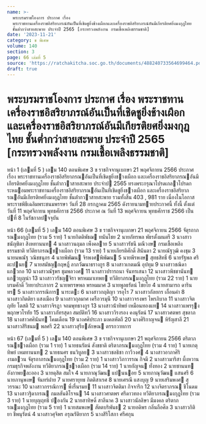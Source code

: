 ```yaml
---
name: >-
  พระบรมราชโองการ ประกาศ เรื่อง
  พระราชทานเครื่องราชอิสริยาภรณ์อันเป็นที่เชิดชูยิ่งช้างเผือกและเครื่องราชอิสริยาภรณ์อันมีเกียรติยศยิ่งมงกุฎไทย
  ชั้นต่ำกว่าสายสะพาย ประจำปี 2565 [กระทรวงพลังงาน กรมเชื้อเพลิงธรรมชาติ]
date: '2023-11-21'
category: ข พิเศษ
volume: 140
section: 3
page: 66 เล่มที่ 5
source: 'https://ratchakitcha.soc.go.th/documents/488240733564699464.pdf'
draft: true
---
```


# พระบรมราชโองการ ประกาศ เรื่อง พระราชทานเครื่องราชอิสริยาภรณ์อันเป็นที่เชิดชูยิ่งช้างเผือกและเครื่องราชอิสริยาภรณ์อันมีเกียรติยศยิ่งมงกุฎไทย ชั้นต่ำกว่าสายสะพาย ประจำปี 2565 [กระทรวงพลังงาน กรมเชื้อเพลิงธรรมชาติ]

หน้า 1 (เลมที่ 5 ) เลม 140 ตอนพิเศษ 3 ข ราชกิจจานุเบกษา 21 พฤศจิกายน 2566 ประกาศ เรื่อง พระราชทานเครื่องราชอิสริยาภรณอันเป็นที่เชิดชูยิ่งชางเผือก และเครื่องราชอิสริยาภรณอันมีเกียรติยศยิ่งมงกุฎไทย ชั้นต่ํากวาสายสะพาย ประจําป 2565 ทรงพระกรุณาโปรดเกลาโปรดกระหมอมพระราชทานเครื่องราชอิสริยาภรณอันเป็นที่เชิดชูยิ่งชางเผือก และเครื่องราชอิสริยาภรณอันมีเกียรติยศยิ่งมงกุฎไทย ชั้นต่ํากวาสายสะพาย รวมทั้งสิ้น 403 , 981 ราย เนื่องในโอกาสพระราชพิธีเฉลิมพระชนมพรรษา วันที่ 28 กรกฎาคม 2565 ดังรายนามทายประกาศนี้ ทั้งนี้ ตั้งแต่วันที่ 11 พฤศจิกายน พุทธศักราช 2566 ประกาศ ณ วันที่ 13 พฤศจิกายน พุทธศักราช 2566 เป็นปที่ 8 ในรัชกาลปจจุบัน

หน้า 66 (เลมที่ 5 ) เลม 140 ตอนพิเศษ 3 ข ราชกิจจานุเบกษา 21 พฤศจิกายน 2566 จัตุรถาภรณมงกุฎไทย (รวม 5 ราย) 1 นายกิตติพัธฌ ทนันไชย 2 นายภัทรพล พัธรตั้งมนตรี 3 นางสาวชนัญชิตา สิงหทานนท 4 นางสาวนฤมล เพ็งคลาย 5 นางสาวรัชนี มณีวงษ กรมเชื้อเพลิงธรรมชาติ ทวีติยาภรณชางเผือก (รวม 13 ราย) 1 นายเกียรติศักดิ์ สินันตา 2 นายณัฐวุฒิ คงชุม 3 นายนพณัฐ วณิชชนุกร 4 นายพิพัฒน จิรพงศพิพัฒน 5 นายพีรพงษ สุทธสิทธิ์ 6 นายรัฐพล ศรีตะปนย 7 นายสมัชญกฤษฎิ์ ลาภวัฒนาธรางกูร 8 นางสาวเกตมณี อุปทุม 9 นางสาวชณิดา แกวกอ 10 นางสาวณัฐพร ชุมพลวงศ 11 นางสาวปรารถนา จันทรเสนา 12 นางสาวพิชชานันท แกวบุญนํา 13 นางสาววรัชญจิรา พรหมมาเทพย ทวีติยาภรณมงกุฎไทย (รวม 22 ราย) 1 นายบรมศักดิ์ วิทยาประภากร 2 นายพรรษพล พรหมมาศ 3 นายพูลธรัตน์ ไชยโย 4 นายสามารถ ดารินทร 5 นางสาวกรรณิการ นาระตะ 6 นางสาวกฤติญา วรอุไร 7 นางสาวกัลยกร เถื่อนคํา 8 นางสาวกิตติยา แสงเมือง 9 นางสาวกุลมาศ เครือวรมุนี 10 นางสาวจรงพร ไพรภิบาล 11 นางสาวจิตฤทัย โตสติ 12 นางสาวจิรฎา จอมพุทธางกูร 13 นางสาวน้ําทิพย์ เหมือนทองแท 14 นางสาวแพรรุง พฤกษวโรทัย 15 นางสาวภัทรสุดา สมบัติทวี 16 นางสาววิรงรอง คงนุรัตน์ 17 นางสาวศตพร สุขลาภ 18 นางสาวศศินันท โคมเดือน 19 นางศศิประภา มงคลหัตถี 20 นางศิริกาญจน หิรัญสาลี 21 นางสาวสิริชนม พลศรี 22 นางสาวสุรียลักษณ ตรรกวาทการ

หน้า 67 (เลมที่ 5 ) เลม 140 ตอนพิเศษ 3 ข ราชกิจจานุเบกษา 21 พฤศจิกายน 2566 ตริตาภรณชางเผือก (รวม 1 ราย) 1 นายธนรัตน์ สังขชาติ ตริตาภรณมงกุฎไทย (รวม 4 ราย) 1 นายเกตุทิพย์ เหมทานนท 2 นายธนศร ธนวิบูลย 3 นางสาวชลธิชา กาวีวงศ 4 นางสาวอาภาศิริ งามลวน จัตุรถาภรณมงกุฎไทย (รวม 2 ราย) 1 นางสาววิภาวรรณ กิจมี 2 นางสาวมาริสา ผึ้งหวาน กรมธุรกิจพลังงาน ทวีติยาภรณชางเผือก (รวม 14 ราย) 1 นายกัญจน ทั่งทอง 2 นายชานนท อังกาพยละออง 3 นายดุสิต สมใจ 4 นายภาณุวัฒน แปนนอย 5 นายภาณุวัฒน แสนศรี 6 นายภานุพงษ จันทร์ฝาย 7 นายศรายุทธ กิตติสาเรศ 8 นายเศรณี แสงบุญ 9 นายเสริมพงศ สุวรรณะ 10 นางสาวกรรณิการ พึ่งรื่นรมย 11 นางสาวจิตติมา กิจจารึก 12 นางจิตราภรณ ชิโนดม 13 นางสาวฐิดาภรณ กมลสันติโรจน 14 นางสาวศาตพร ศรีดาวทอง ทวีติยาภรณมงกุฎไทย (รวม 3 ราย) 1 นายบุญฤทธิ์ ปองกัน 2 นายสาทิษดิ์ สาลีนาค 3 นางสาวนัลลิษา มีมงคล ตริตาภรณมงกุฎไทย (รวม 5 ราย) 1 นายสมพงษ สัตตบริพันธ 2 นายอดิพร กลิ่นถือศีล 3 นางสาวกิติยา ชีพนุรัตน์ 4 นางสาวศุจิพร อรุณรัติยากร 5 นางสิริโสภา ศรีศกุน
